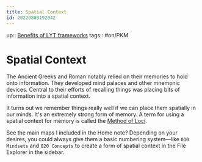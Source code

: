 ```yaml
---
title: Spatial Context
id: 20220809192042
---
```

up:: [Benefits of LYT frameworks]([[20220821051241]])
tags:: #on/PKM 

# Spatial Context
The Ancient Greeks and Roman notably relied on their memories to hold onto information. They developed mind palaces and other mnemonic devices. Central to their efforts of recalling things was placing bits of information into a spatial context. 

It turns out we remember things really well if we can place them spatially in our minds. It's an extremely strong form of memory. A term for using a spatial context for memory is called the [Method of Loci]([[20220825050256]]).

See the main maps I included in the Home note? Depending on your desires, you could always give them a basic numbering system—like `010 Mindsets` and `020 Concepts` to create a form of spatial context in the File Explorer in the sidebar.
